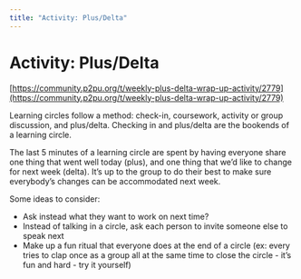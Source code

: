 ```yaml
---
title: "Activity: Plus/Delta"
---
```

# Activity: Plus/Delta

[https://community.p2pu.org/t/weekly-plus-delta-wrap-up-activity/2779](https://community.p2pu.org/t/weekly-plus-delta-wrap-up-activity/2779) 

Learning circles follow a method: check-in, coursework, activity or group discussion, and plus/delta. Checking in and plus/delta are the bookends of a learning circle.

The last 5 minutes of a learning circle are spent by having everyone share one thing that went well today (plus), and one thing that we’d like to change for next week (delta). It’s up to the group to do their best to make sure everybody’s changes can be accommodated next week.

Some ideas to consider:
- Ask instead what they want to work on next time?
- Instead of talking in a circle, ask each person to invite someone else to speak next
- Make up a fun ritual that everyone does at the end of a circle (ex: every tries to clap once as a group all at the same time to close the circle - it’s fun and hard - try it yourself)
